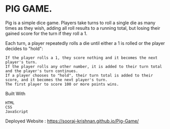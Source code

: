 # PIG GAME. 

Pig is a simple dice game. Players take turns to roll a single die as many times as they wish, adding all roll results to a running total, but losing their gained score for the turn if they roll a 1.

Each turn, a player repeatedly rolls a die until either a 1 is rolled or the player decides to "hold":

    If the player rolls a 1, they score nothing and it becomes the next player's turn.
    If the player rolls any other number, it is added to their turn total and the player's turn continues.
    If a player chooses to "hold", their turn total is added to their score, and it becomes the next player's turn.
    The first player to score 100 or more points wins.


Built With

    HTML
    CSS
    JavaScript

Deployed Website : https://sooraj-krishnan.github.io/Pig-Game/
